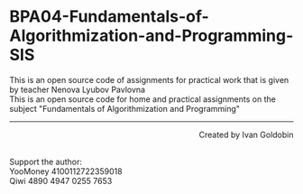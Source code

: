 # BPA04-Fundamentals-of-Algorithmization-and-Programming-SIS
This is an open source code of assignments for practical work that is given by teacher Nenova Lyubov Pavlovna<br/>
This is an open source code for home and practical assignments on the subject "Fundamentals of Algorithmization and Programming"<br/>
<hr />
<p align="right">Created by Ivan Goldobin</p><br/>
Support the author:<br/>
YooMoney 4100112722359018<br/>
Qiwi 4890 4947 0255 7653

